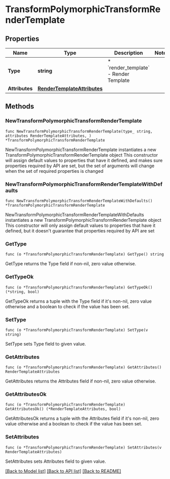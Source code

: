 # TransformPolymorphicTransformRenderTemplate

## Properties

Name | Type | Description | Notes
------------ | ------------- | ------------- | -------------
**Type** | **string** | * &#x60;render_template&#x60; - Render Template | 
**Attributes** | [**RenderTemplateAttributes**](RenderTemplateAttributes.md) |  | 

## Methods

### NewTransformPolymorphicTransformRenderTemplate

`func NewTransformPolymorphicTransformRenderTemplate(type_ string, attributes RenderTemplateAttributes, ) *TransformPolymorphicTransformRenderTemplate`

NewTransformPolymorphicTransformRenderTemplate instantiates a new TransformPolymorphicTransformRenderTemplate object
This constructor will assign default values to properties that have it defined,
and makes sure properties required by API are set, but the set of arguments
will change when the set of required properties is changed

### NewTransformPolymorphicTransformRenderTemplateWithDefaults

`func NewTransformPolymorphicTransformRenderTemplateWithDefaults() *TransformPolymorphicTransformRenderTemplate`

NewTransformPolymorphicTransformRenderTemplateWithDefaults instantiates a new TransformPolymorphicTransformRenderTemplate object
This constructor will only assign default values to properties that have it defined,
but it doesn't guarantee that properties required by API are set

### GetType

`func (o *TransformPolymorphicTransformRenderTemplate) GetType() string`

GetType returns the Type field if non-nil, zero value otherwise.

### GetTypeOk

`func (o *TransformPolymorphicTransformRenderTemplate) GetTypeOk() (*string, bool)`

GetTypeOk returns a tuple with the Type field if it's non-nil, zero value otherwise
and a boolean to check if the value has been set.

### SetType

`func (o *TransformPolymorphicTransformRenderTemplate) SetType(v string)`

SetType sets Type field to given value.


### GetAttributes

`func (o *TransformPolymorphicTransformRenderTemplate) GetAttributes() RenderTemplateAttributes`

GetAttributes returns the Attributes field if non-nil, zero value otherwise.

### GetAttributesOk

`func (o *TransformPolymorphicTransformRenderTemplate) GetAttributesOk() (*RenderTemplateAttributes, bool)`

GetAttributesOk returns a tuple with the Attributes field if it's non-nil, zero value otherwise
and a boolean to check if the value has been set.

### SetAttributes

`func (o *TransformPolymorphicTransformRenderTemplate) SetAttributes(v RenderTemplateAttributes)`

SetAttributes sets Attributes field to given value.



[[Back to Model list]](../README.md#documentation-for-models) [[Back to API list]](../README.md#documentation-for-api-endpoints) [[Back to README]](../README.md)


